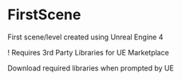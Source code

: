 # FirstScene
First scene/level created using Unreal Engine 4

! Requires 3rd Party Libraries for UE Marketplace

Download required libraries when prompted by UE